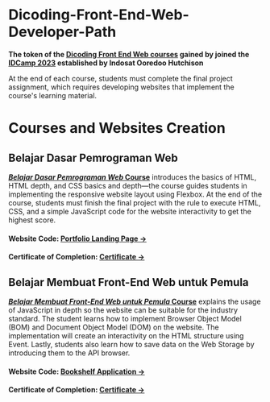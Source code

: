 # Dicoding-Front-End-Web-Developer-Path
**The token of the [Dicoding Front End Web courses](https://www.dicoding.com/learningpaths/22) gained by joined the [IDCamp 2023](https://idcamp.ioh.co.id/) established by Indosat Ooredoo Hutchison**

At the end of each course, students must complete the final project assignment, which requires developing websites that implement the course's learning material.

# Courses and Websites Creation

## Belajar Dasar Pemrograman Web
[**_Belajar Dasar Pemrograman Web_ Course**](https://www.dicoding.com/academies/123) introduces the basics of HTML, HTML depth, and CSS basics and depth—the course guides students in implementing the responsive website layout using Flexbox. At the end of the course, students must finish the final project with the rule to execute HTML, CSS, and a simple JavaScript code for the website interactivity to get the highest score.

#### Website Code: [Portfolio Landing Page →]()

#### Certificate of Completion: [Certificate →](https://www.dicoding.com/certificates/98XWVQ9WJPM3)

## Belajar Membuat Front-End Web untuk Pemula
[**_Belajar Membuat Front-End Web untuk Pemula_ Course**](https://www.dicoding.com/academies/315) explains the usage of JavaScript in depth so the website can be suitable for the industry standard. The student learns how to implement Browser Object Model (BOM) and Document Object Model (DOM) on the website. The implementation will create an interactivity on the HTML structure using Event. Lastly, students also learn how to save data on the Web Storage by introducing them to the API browser.

#### Website Code: [Bookshelf Application →](https://github.com/fiennaalya/Bookshelf-App-Dicoding-Submission)

#### Certificate of Completion: [Certificate →](https://www.dicoding.com/certificates/4EXG4D8D1PRL)
